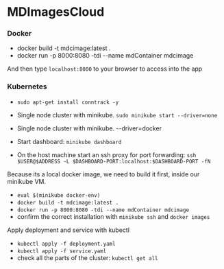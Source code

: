 # MDImagesCloud

### Docker
* docker build -t mdcimage:latest .
* docker run -p 8000:8080 -tdi --name mdContainer mdcimage

And then type `localhost:8000` to your browser to access into the app 

### Kubernetes 

* `sudo apt-get install conntrack -y`
* Single node cluster with minikube. `sudo minikube start --driver=none`


* Single node cluster with minikube. --driver=docker
* Start dashboard: `minikube dashboard`
* On the host machine start an ssh proxy for port forwarding: 
`ssh $USER@$ADDRESS -L $DASHBOARD-PORT:localhost:$DASHBOARD-PORT -fN`

Because its a local docker image, we need to build it first, inside our minikube VM. 
* `eval $(minikube docker-env)`
* `docker build -t mdcimage:latest .`
* `docker run -p 8000:8080 -tdi --name mdContainer mdcimage`
* confirm the correct installation with `minikube ssh` and `docker images`

Apply deployment and service with kubectl
* `kubectl apply -f deployment.yaml`
* `kubectl apply -f service.yaml`
* check all the parts of the cluster: `kubectl get all`